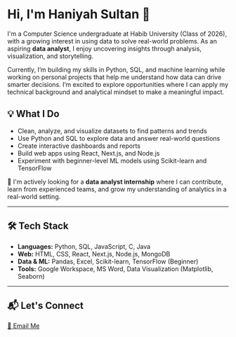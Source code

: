 # Hi, I'm Haniyah Sultan 👋

I'm a Computer Science undergraduate at Habib University (Class of 2026), with a growing interest in using data to solve real-world problems. As an aspiring **data analyst**, I enjoy uncovering insights through analysis, visualization, and storytelling.

Currently, I’m building my skills in Python, SQL, and machine learning while working on personal projects that help me understand how data can drive smarter decisions. I’m excited to explore opportunities where I can apply my technical background and analytical mindset to make a meaningful impact.

## 💡 What I Do
- Clean, analyze, and visualize datasets to find patterns and trends  
- Use Python and SQL to explore data and answer real-world questions  
- Create interactive dashboards and reports  
- Build web apps using React, Next.js, and Node.js  
- Experiment with beginner-level ML models using Scikit-learn and TensorFlow  

🚀 I'm actively looking for a **data analyst internship** where I can contribute, learn from experienced teams, and grow my understanding of analytics in a real-world setting.

---

## 🛠 Tech Stack
- **Languages:** Python, SQL, JavaScript, C, Java  
- **Web:** HTML, CSS, React, Next.js, Node.js, MongoDB  
- **Data & ML:** Pandas, Excel, Scikit-learn, TensorFlow (Beginner)  
- **Tools:** Google Workspace, MS Word, Data Visualization (Matplotlib, Seaborn)

---

## 📬 Let's Connect
[📧 Email Me](mailto:haniyahsultan14@gmail.com)
